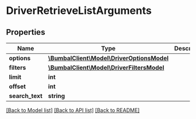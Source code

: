 # DriverRetrieveListArguments

## Properties
Name | Type | Description | Notes
------------ | ------------- | ------------- | -------------
**options** | [**\BumbalClient\Model\DriverOptionsModel**](DriverOptionsModel.md) |  | [optional] 
**filters** | [**\BumbalClient\Model\DriverFiltersModel**](DriverFiltersModel.md) |  | [optional] 
**limit** | **int** |  | [optional] 
**offset** | **int** |  | [optional] 
**search_text** | **string** |  | [optional] 

[[Back to Model list]](../README.md#documentation-for-models) [[Back to API list]](../README.md#documentation-for-api-endpoints) [[Back to README]](../README.md)


